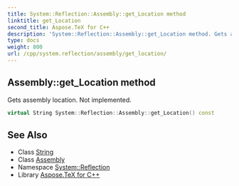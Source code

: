 ```yaml
---
title: System::Reflection::Assembly::get_Location method
linktitle: get_Location
second_title: Aspose.TeX for C++
description: 'System::Reflection::Assembly::get_Location method. Gets assembly location. Not implemented in C++.'
type: docs
weight: 800
url: /cpp/system.reflection/assembly/get_location/
---
```

## Assembly::get_Location method


Gets assembly location. Not implemented.

```cpp
virtual String System::Reflection::Assembly::get_Location() const
```

## See Also

* Class [String](../../../system/string/)
* Class [Assembly](../)
* Namespace [System::Reflection](../../)
* Library [Aspose.TeX for C++](../../../)
